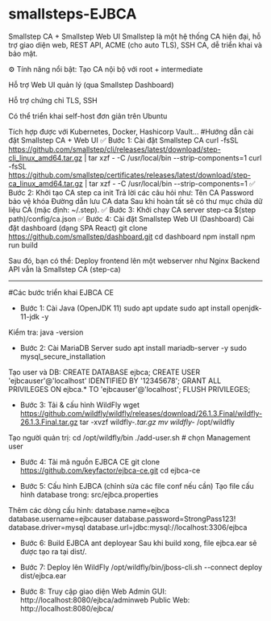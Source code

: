 # smallsteps-EJBCA
Smallstep CA + Smallstep Web UI
Smallstep là một hệ thống CA hiện đại, hỗ trợ giao diện web, REST API, ACME (cho auto TLS), SSH CA, dễ triển khai và bảo mật.

⚙️ Tính năng nổi bật:
Tạo CA nội bộ với root + intermediate

Hỗ trợ Web UI quản lý (qua Smallstep Dashboard)

Hỗ trợ chứng chỉ TLS, SSH

Có thể triển khai self-host đơn giản trên Ubuntu

Tích hợp được với Kubernetes, Docker, Hashicorp Vault...
#Hướng dẫn cài đặt Smallstep CA + Web UI
✅ Bước 1: Cài đặt Smallstep CA
curl -fsSL https://github.com/smallstep/cli/releases/latest/download/step-cli_linux_amd64.tar.gz | tar xzf - -C /usr/local/bin --strip-components=1
curl -fsSL https://github.com/smallstep/certificates/releases/latest/download/step-ca_linux_amd64.tar.gz | tar xzf - -C /usr/local/bin --strip-components=1
✅ Bước 2: Khởi tạo CA
step ca init
Trả lời các câu hỏi như:
Tên CA
Password bảo vệ khóa
Đường dẫn lưu CA data
Sau khi hoàn tất sẽ có thư mục chứa dữ liệu CA (mặc định: ~/.step).
✅ Bước 3: Khởi chạy CA server
step-ca $(step path)/config/ca.json
✅ Bước 4: Cài đặt Smallstep Web UI (Dashboard)
Cài đặt dashboard (dạng SPA React)
git clone https://github.com/smallstep/dashboard.git
cd dashboard
npm install
npm run build

Sau đó, bạn có thể:
Deploy frontend lên một webserver như Nginx
Backend API vẫn là Smallstep CA (step-ca)
_____________________________________
#Các bước triển khai EJBCA CE

- Bước 1: Cài Java (OpenJDK 11)
sudo apt update
sudo apt install openjdk-11-jdk -y

Kiểm tra:
java -version

- Bước 2: Cài MariaDB Server
sudo apt install mariadb-server -y
sudo mysql_secure_installation

Tạo user và DB:
CREATE DATABASE ejbca;
CREATE USER 'ejbcauser'@'localhost' IDENTIFIED BY '12345678';
GRANT ALL PRIVILEGES ON ejbca.* TO 'ejbcauser'@'localhost';
FLUSH PRIVILEGES;

- Bước 3: Tải & cấu hình WildFly
wget https://github.com/wildfly/wildfly/releases/download/26.1.3.Final/wildfly-26.1.3.Final.tar.gz
tar -xvzf wildfly-*.tar.gz
mv wildfly-* /opt/wildfly

Tạo người quản trị:
cd /opt/wildfly/bin
./add-user.sh  # chọn Management user

- Bước 4: Tải mã nguồn EJBCA CE
git clone https://github.com/keyfactor/ejbca-ce.git
cd ejbca-ce

- Bước 5: Cấu hình EJBCA (chỉnh sửa các file conf nếu cần)
Tạo file cấu hình database trong:
src/ejbca.properties

Thêm các dòng cấu hình:
database.name=ejbca
database.username=ejbcauser
database.password=StrongPass123!
database.driver=mysql
database.url=jdbc:mysql://localhost:3306/ejbca

- Bước 6: Build EJBCA
ant deployear
Sau khi build xong, file ejbca.ear sẽ được tạo ra tại dist/.

- Bước 7: Deploy lên WildFly
/opt/wildfly/bin/jboss-cli.sh --connect
deploy dist/ejbca.ear

- Bước 8: Truy cập giao diện Web
Admin GUI: http://localhost:8080/ejbca/adminweb
Public Web: http://localhost:8080/ejbca/
